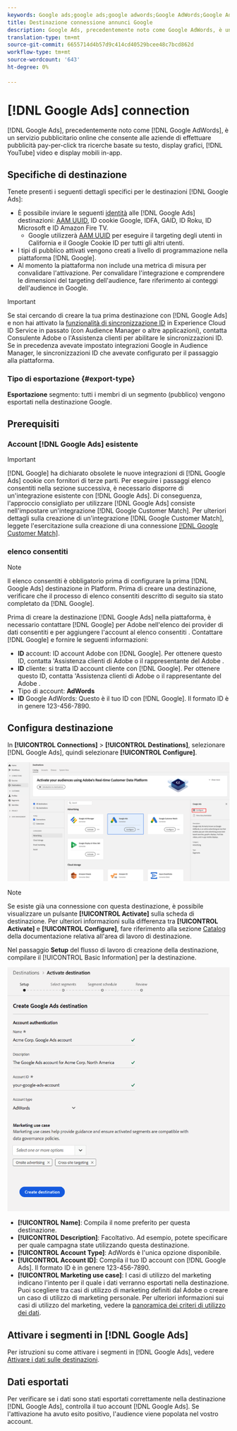 ```yaml
---
keywords: Google ads;google ads;google adwords;Google AdWords;Google Adwords;Google Adwords
title: Destinazione connessione annunci Google
description: Google Ads, precedentemente noto come Google AdWords, è un servizio pubblicitario online che consente alle aziende di pagare per clic pubblicità tra ricerche basate su testo, display grafici, video YouTube e display mobili in-app.
translation-type: tm+mt
source-git-commit: 6655714d4b57d9c414cd40529bcee48c7bcd862d
workflow-type: tm+mt
source-wordcount: '643'
ht-degree: 0%

---
```



# [!DNL Google Ads] connection

[!DNL Google Ads], precedentemente noto come  [!DNL Google AdWords], è un servizio pubblicitario online che consente alle aziende di effettuare pubblicità pay-per-click tra ricerche basate su testo, display grafici,  [!DNL YouTube] video e display mobili in-app.

## Specifiche di destinazione

Tenete presenti i seguenti dettagli specifici per le destinazioni [!DNL Google Ads]:

* È possibile inviare le seguenti [identità](../../../identity-service/namespaces.md) alle [!DNL Google Ads] destinazioni: [AAM UUID](https://experienceleague.adobe.com/docs/audience-manager/user-guide/reference/ids-in-aam.html?lang=en), ID cookie Google, IDFA, GAID, ID Roku, ID Microsoft e ID  Amazon Fire TV.
   * Google utilizzerà [AAM UUID](https://experienceleague.adobe.com/docs/audience-manager/user-guide/reference/ids-in-aam.html?lang=en) per eseguire il targeting degli utenti in California e il Google Cookie ID per tutti gli altri utenti.
* I tipi di pubblico attivati vengono creati a livello di programmazione nella piattaforma [!DNL Google].
* Al momento la piattaforma non include una metrica di misura per convalidare l&#39;attivazione. Per convalidare l&#39;integrazione e comprendere le dimensioni del targeting dell&#39;audience, fare riferimento ai conteggi dell&#39;audience in Google.

>[!IMPORTANT]
>
>Se stai cercando di creare la tua prima destinazione con [!DNL Google Ads] e non hai attivato la [funzionalità di sincronizzazione ID](https://experienceleague.adobe.com/docs/id-service/using/id-service-api/methods/idsync.html) in  Experience Cloud ID Service in passato (con  Audience Manager o altre applicazioni), contatta  Consulente Adobe o l&#39;Assistenza clienti per abilitare le sincronizzazioni ID. Se in precedenza avevate impostato integrazioni Google in  Audience Manager, le sincronizzazioni ID che avevate configurato per il passaggio alla piattaforma.

### Tipo di esportazione {#export-type}

**Esportazione**  segmento: tutti i membri di un segmento (pubblico) vengono esportati nella destinazione Google.

## Prerequisiti

### Account [!DNL Google Ads] esistente

>[!IMPORTANT]
>
> [!DNL Google] ha dichiarato obsolete le nuove integrazioni di  [!DNL Google Ads] cookie con fornitori di terze parti. Per eseguire i passaggi  elenco consentiti nella sezione successiva, è necessario disporre di un&#39;integrazione esistente con [!DNL Google Ads]. Di conseguenza, l&#39;approccio consigliato per utilizzare [!DNL Google Ads] consiste nell&#39;impostare un&#39;integrazione [!DNL Google Customer Match]. Per ulteriori dettagli sulla creazione di un&#39;integrazione [!DNL Google Customer Match], leggete l&#39;esercitazione sulla creazione di una connessione [[!DNL Google Customer Match]](./google-customer-match.md).

### elenco consentiti 

>[!NOTE]
>
>Il elenco consentiti  è obbligatorio prima di configurare la prima [!DNL Google Ads] destinazione in Platform. Prima di creare una destinazione, verificare che il processo di elenco consentiti  descritto di seguito sia stato completato da [!DNL Google].

Prima di creare la destinazione [!DNL Google Ads] nella piattaforma, è necessario contattare [!DNL Google] per  Adobe nell&#39;elenco dei provider di dati consentiti e per aggiungere l&#39;account al elenco consentiti . Contattare [!DNL Google] e fornire le seguenti informazioni:

* **ID**  account:  ID account  Adobe con  [!DNL Google]. Per ottenere questo ID, contatta &#39;Assistenza clienti di Adobe o il rappresentante del Adobe .
* **ID**  cliente: si tratta  ID account  cliente con  [!DNL Google]. Per ottenere questo ID, contatta &#39;Assistenza clienti di Adobe o il rappresentante del Adobe .
* Tipo di account: **AdWords**
* **ID**  Google AdWords: Questo è il tuo ID con  [!DNL Google]. Il formato ID è in genere 123-456-7890.

## Configura destinazione

In **[!UICONTROL Connections]** > **[!UICONTROL Destinations]**, selezionare [!DNL Google Ads], quindi selezionare **[!UICONTROL Configure]**.

![Destinazione di Connect Google Ads](../../assets/catalog/advertising/google-ads-destination/catalog.png)

>[!NOTE]
>
>Se esiste già una connessione con questa destinazione, è possibile visualizzare un pulsante **[!UICONTROL Activate]** sulla scheda di destinazione. Per ulteriori informazioni sulla differenza tra **[!UICONTROL Activate]** e **[!UICONTROL Configure]**, fare riferimento alla sezione [Catalog](../../ui/destinations-workspace.md#catalog) della documentazione relativa all&#39;area di lavoro di destinazione.

Nel passaggio **Setup** del flusso di lavoro di creazione della destinazione, compilare il [!UICONTROL Basic Information] per la destinazione.

![Informazioni di base Google Ads](../../assets/catalog/advertising/google-ads-destination/setup.png)

* **[!UICONTROL Name]**: Compila il nome preferito per questa destinazione.
* **[!UICONTROL Description]**: Facoltativo. Ad esempio, potete specificare per quale campagna state utilizzando questa destinazione.
* **[!UICONTROL Account Type]**: AdWords è l&#39;unica opzione disponibile.
* **[!UICONTROL Account ID]**: Compila il tuo ID account con  [!DNL Google Ads]. Il formato ID è in genere 123-456-7890.
* **[!UICONTROL Marketing use case]**: I casi di utilizzo del marketing indicano l&#39;intento per il quale i dati verranno esportati nella destinazione. Puoi scegliere tra  casi di utilizzo di marketing definiti dal Adobe o creare un caso di utilizzo di marketing personale. Per ulteriori informazioni sui casi di utilizzo del marketing, vedere la [panoramica dei criteri di utilizzo dei dati](../../../data-governance/policies/overview.md).

## Attivare i segmenti in [!DNL Google Ads]

Per istruzioni su come attivare i segmenti in [!DNL Google Ads], vedere [Attivare i dati sulle destinazioni](../../ui/activate-destinations.md).

## Dati esportati

Per verificare se i dati sono stati esportati correttamente nella destinazione [!DNL Google Ads], controlla il tuo account [!DNL Google Ads]. Se l&#39;attivazione ha avuto esito positivo, l&#39;audience viene popolata nel vostro account.